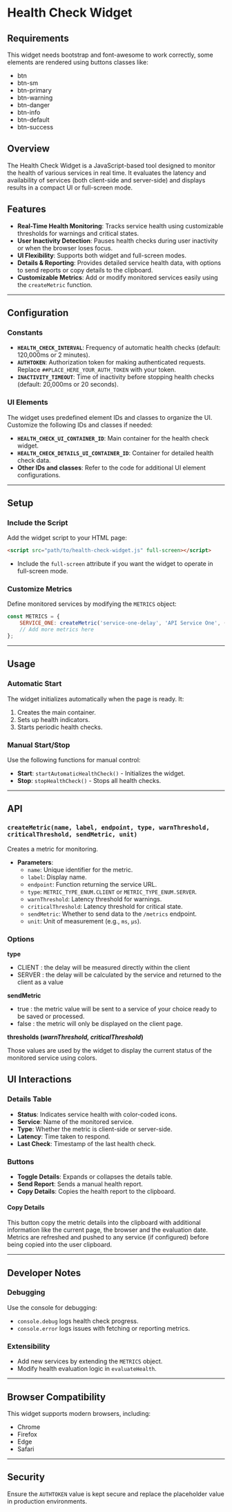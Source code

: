 # Health Check Widget

## Requirements
This widget needs bootstrap and font-awesome to work correctly, some elements are rendered using buttons classes like:
- btn
- btn-sm
- btn-primary
- btn-warning
- btn-danger
- btn-info
- btn-default
- btn-success

## Overview
The Health Check Widget is a JavaScript-based tool designed to monitor the health of various services in real time. It evaluates the latency and availability of services (both client-side and server-side) and displays results in a compact UI or full-screen mode.

## Features
- **Real-Time Health Monitoring**: Tracks service health using customizable thresholds for warnings and critical states.
- **User Inactivity Detection**: Pauses health checks during user inactivity or when the browser loses focus.
- **UI Flexibility**: Supports both widget and full-screen modes.
- **Details & Reporting**: Provides detailed service health data, with options to send reports or copy details to the clipboard.
- **Customizable Metrics**: Add or modify monitored services easily using the `createMetric` function.

---

## Configuration

### Constants
- **`HEALTH_CHECK_INTERVAL`**: Frequency of automatic health checks (default: 120,000ms or 2 minutes).
- **`AUTHTOKEN`**: Authorization token for making authenticated requests. Replace `##PLACE_HERE_YOUR_AUTH_TOKEN` with your token.
- **`INACTIVITY_TIMEOUT`**: Time of inactivity before stopping health checks (default: 20,000ms or 20 seconds).

### UI Elements
The widget uses predefined element IDs and classes to organize the UI. Customize the following IDs and classes if needed:
- **`HEALTH_CHECK_UI_CONTAINER_ID`**: Main container for the health check widget.
- **`HEALTH_CHECK_DETAILS_UI_CONTAINER_ID`**: Container for detailed health check data.
- **Other IDs and classes**: Refer to the code for additional UI element configurations.

---

## Setup

### Include the Script
Add the widget script to your HTML page:
```html
<script src="path/to/health-check-widget.js" full-screen></script>
```
- Include the `full-screen` attribute if you want the widget to operate in full-screen mode.

### Customize Metrics
Define monitored services by modifying the `METRICS` object:
```javascript
const METRICS = {
    SERVICE_ONE: createMetric('service-one-delay', 'API Service One', () => 'service_one/health-check/network', METRIC_TYPE_ENUM.CLIENT, 100, 1000, false, 'ms'),
    // Add more metrics here
};
```

---

## Usage

### Automatic Start
The widget initializes automatically when the page is ready. It:
1. Creates the main container.
2. Sets up health indicators.
3. Starts periodic health checks.

### Manual Start/Stop
Use the following functions for manual control:
- **Start**: `startAutomaticHealthCheck()` - Initializes the widget.
- **Stop**: `stopHealthCheck()` - Stops all health checks.

---

## API

### `createMetric(name, label, endpoint, type, warnThreshold, criticalThreshold, sendMetric, unit)`
Creates a metric for monitoring.
- **Parameters**:
  - `name`: Unique identifier for the metric.
  - `label`: Display name.
  - `endpoint`: Function returning the service URL.
  - `type`: `METRIC_TYPE_ENUM.CLIENT` or `METRIC_TYPE_ENUM.SERVER`.
  - `warnThreshold`: Latency threshold for warnings.
  - `criticalThreshold`: Latency threshold for critical state.
  - `sendMetric`: Whether to send data to the `/metrics` endpoint.
  - `unit`: Unit of measurement (e.g., `ms`, `μs`).

### Options
**type**
- CLIENT : the delay will be measured directly within the client
- SERVER : the delay will be calculated by the service and returned to the client as a value

**sendMetric**
- true   : the metric value will be sent to a service of your choice ready to be saved or processed.
- false  : the metric will only be displayed on the client page.

**thresholds (_warnThreshold, criticalThreshold_)**

Those values are used by the widget to display the current status of the monitored service using colors.

## UI Interactions

### Details Table
- **Status**: Indicates service health with color-coded icons.
- **Service**: Name of the monitored service.
- **Type**: Whether the metric is client-side or server-side.
- **Latency**: Time taken to respond.
- **Last Check**: Timestamp of the last health check.

### Buttons
- **Toggle Details**: Expands or collapses the details table.
- **Send Report**: Sends a manual health report.
- **Copy Details**: Copies the health report to the clipboard.


#### Copy Details
This button copy the metric details into the clipboard with additional information like the current page, the browser and the evaluation date. 
Metrics are refreshed and pushed to any service (if configured) before being copied into the user clipboard.

---

## Developer Notes
### Debugging
Use the console for debugging:
- `console.debug` logs health check progress.
- `console.error` logs issues with fetching or reporting metrics.

### Extensibility
- Add new services by extending the `METRICS` object.
- Modify health evaluation logic in `evaluateHealth`.

---

## Browser Compatibility
This widget supports modern browsers, including:
- Chrome
- Firefox
- Edge
- Safari

---

## Security
Ensure the `AUTHTOKEN` value is kept secure and replace the placeholder value in production environments.
